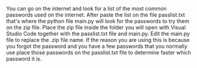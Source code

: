 You can go on the internet and look for a list of the most common passwords used on the internet. 
After paste the list on the file passlist.txt that's where the python file main.py will look for the passwords to try them on the zip file.
Place the zip file inside the folder you will open with Visual Studio Code together with the passlist.txt file and main.py.
Edit the main.py file to replace the .zip file name.
If the reason you are using this is because you forgot the password and you have a few passwords that you normally use place those passwords on the passlist.txt file to determine faster which password it is.
